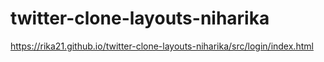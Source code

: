 # twitter-clone-layouts-niharika  
https://rika21.github.io/twitter-clone-layouts-niharika/src/login/index.html
